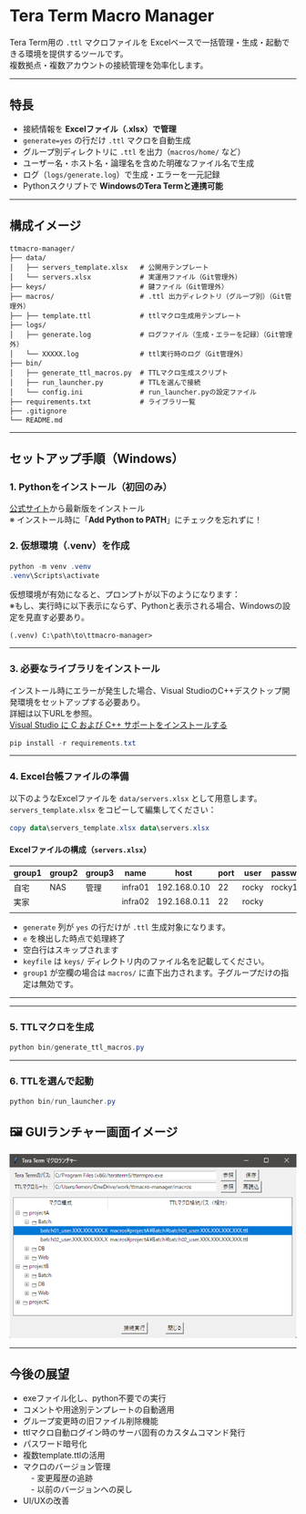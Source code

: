 # Tera Term Macro Manager

Tera Term用の `.ttl` マクロファイルを Excelベースで一括管理・生成・起動できる環境を提供するツールです。  
複数拠点・複数アカウントの接続管理を効率化します。

---

## 特長

- 接続情報を **Excelファイル（.xlsx）で管理**
- `generate=yes` の行だけ `.ttl` マクロを自動生成
- グループ別ディレクトリに `.ttl` を出力（`macros/home/` など）
- ユーザー名・ホスト名・論理名を含めた明確なファイル名で生成
- ログ（`logs/generate.log`）で生成・エラーを一元記録
- Pythonスクリプトで **WindowsのTera Termと連携可能**

---

## 構成イメージ

```
ttmacro-manager/
├── data/
│   ├── servers_template.xlsx   # 公開用テンプレート
│   └── servers.xlsx            # 実運用ファイル（Git管理外）
├── keys/                       # 鍵ファイル（Git管理外）
├── macros/                     # .ttl 出力ディレクトリ（グループ別）（Git管理外）
├── ├── template.ttl            # ttlマクロ生成用テンプレート
├── logs/
│   ├── generate.log            # ログファイル（生成・エラーを記録）（Git管理外）
│   └── XXXXX.log               # ttl実行時のログ（Git管理外）
├── bin/
│   ├── generate_ttl_macros.py  # TTLマクロ生成スクリプト
│   ├── run_launcher.py         # TTLを選んで接続
│   └── config.ini              # run_launcher.pyの設定ファイル
├── requirements.txt            # ライブラリ一覧
├── .gitignore
└── README.md
```

---

## セットアップ手順（Windows）

### 1. Pythonをインストール（初回のみ）

[公式サイト](https://www.python.org/downloads/windows/)から最新版をインストール  
※ インストール時に「**Add Python to PATH**」にチェックを忘れずに！

### 2. 仮想環境（.venv）を作成

```powershell
python -m venv .venv
.venv\Scripts\activate
```

仮想環境が有効になると、プロンプトが以下のようになります：  
※もし、実行時に以下表示にならず、Pythonと表示される場合、Windowsの設定を見直す必要あり。

```
(.venv) C:\path\to\ttmacro-manager>
```

---

### 3. 必要なライブラリをインストール

インストール時にエラーが発生した場合、Visual StudioのC++デスクトップ開発環境をセットアップする必要あり。  
詳細は以下URLを参照。  
[Visual Studio に C および C++ サポートをインストールする](https://learn.microsoft.com/ja-jp/cpp/build/vscpp-step-0-installation?view=msvc-170)

```powershell
pip install -r requirements.txt
```

---

### 4. Excel台帳ファイルの準備

以下のようなExcelファイルを `data/servers.xlsx` として用意します。  
`servers_template.xlsx` をコピーして編集してください：

```powershell
copy data\servers_template.xlsx data\servers.xlsx
```

#### Excelファイルの構成（`servers.xlsx`）

| group1 | group2 | group3 | name     | host          | port | user   | password | keyfile          | generate |
|--------|--------|--------|----------|---------------|------|--------|----------|------------------|----------|
| 自宅   | NAS    | 管理   | infra01  | 192.168.0.10  | 22   | rocky  | rocky123 |                  | yes      |
| 実家   |        |        | infra02  | 192.168.0.11  | 22   | rocky  |          | id_ed25519.ppk   | yes      |
|        |        |        |          |               |      |        |          |                  |          |

- `generate` 列が `yes` の行だけが `.ttl` 生成対象になります。
- `e` を検出した時点で処理終了
- 空白行はスキップされます
- `keyfile` は `keys/` ディレクトリ内のファイル名を記載してください。
- `group1` が空欄の場合は `macros/` に直下出力されます。子グループだけの指定は無効です。

---

---

### 5. TTLマクロを生成

```powershell
python bin/generate_ttl_macros.py
```

---

### 6. TTLを選んで起動

```powershell
python bin/run_launcher.py
```
## 🖼 GUIランチャー画面イメージ

![Tera Term GUIランチャー](images/launcher_gui.png)

---

## 今後の展望

- exeファイル化し、python不要での実行
- コメントや用途別テンプレートの自動適用
- グループ変更時の旧ファイル削除機能
- ttlマクロ自動ログイン時のサーバ固有のカスタムコマンド発行
- パスワード暗号化
- 複数template.ttlの活用
- マクロのバージョン管理  
　- 変更履歴の追跡  
　- 以前のバージョンへの戻し  
- UI/UXの改善

